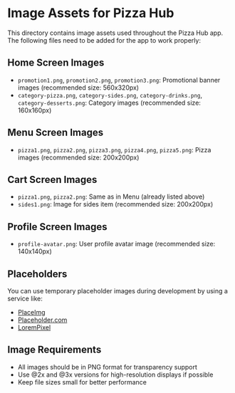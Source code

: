 # Image Assets for Pizza Hub

This directory contains image assets used throughout the Pizza Hub app. The following files need to be added for the app to work properly:

## Home Screen Images
- `promotion1.png`, `promotion2.png`, `promotion3.png`: Promotional banner images (recommended size: 560x320px)
- `category-pizza.png`, `category-sides.png`, `category-drinks.png`, `category-desserts.png`: Category images (recommended size: 160x160px)

## Menu Screen Images
- `pizza1.png`, `pizza2.png`, `pizza3.png`, `pizza4.png`, `pizza5.png`: Pizza images (recommended size: 200x200px)

## Cart Screen Images
- `pizza1.png`, `pizza2.png`: Same as in Menu (already listed above)
- `sides1.png`: Image for sides item (recommended size: 200x200px)

## Profile Screen Images
- `profile-avatar.png`: User profile avatar image (recommended size: 140x140px)

## Placeholders
You can use temporary placeholder images during development by using a service like:
- [PlaceImg](https://placeimg.com/)
- [Placeholder.com](https://placeholder.com/)
- [LoremPixel](https://lorempixel.com/)

## Image Requirements
- All images should be in PNG format for transparency support
- Use @2x and @3x versions for high-resolution displays if possible
- Keep file sizes small for better performance 